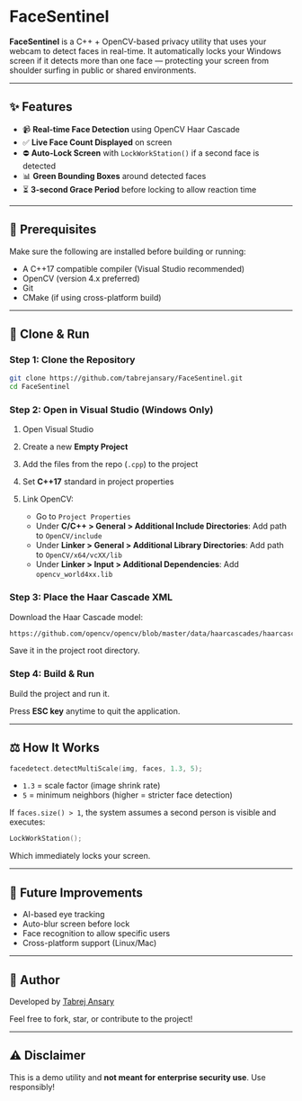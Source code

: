 ﻿# FaceSentinel

**FaceSentinel** is a C++ + OpenCV-based privacy utility that uses your webcam to detect faces in real-time. It automatically locks your Windows screen if it detects more than one face — protecting your screen from shoulder surfing in public or shared environments.

---

## ✨ Features

* 📹 **Real-time Face Detection** using OpenCV Haar Cascade
* ✅ **Live Face Count Displayed** on screen
* ⛔️ **Auto-Lock Screen** with `LockWorkStation()` if a second face is detected
* 📊 **Green Bounding Boxes** around detected faces
* ⏳ **3-second Grace Period** before locking to allow reaction time

---

## 📁 Prerequisites

Make sure the following are installed before building or running:

* A C++17 compatible compiler (Visual Studio recommended)
* OpenCV (version 4.x preferred)
* Git
* CMake (if using cross-platform build)

---

## 📆 Clone & Run

### Step 1: Clone the Repository

```bash
git clone https://github.com/tabrejansary/FaceSentinel.git
cd FaceSentinel
```

### Step 2: Open in Visual Studio (Windows Only)

1. Open Visual Studio
2. Create a new **Empty Project**
3. Add the files from the repo (`.cpp`) to the project
4. Set **C++17** standard in project properties
5. Link OpenCV:

   * Go to `Project Properties`
   * Under **C/C++ > General > Additional Include Directories**: Add path to `OpenCV/include`
   * Under **Linker > General > Additional Library Directories**: Add path to `OpenCV/x64/vcXX/lib`
   * Under **Linker > Input > Additional Dependencies**: Add `opencv_world4xx.lib`

### Step 3: Place the Haar Cascade XML

Download the Haar Cascade model:

```bash
https://github.com/opencv/opencv/blob/master/data/haarcascades/haarcascade_frontalface_default.xml
```

Save it in the project root directory.

### Step 4: Build & Run

Build the project and run it.

Press **ESC key** anytime to quit the application.

---

## ⚖️ How It Works

```cpp
facedetect.detectMultiScale(img, faces, 1.3, 5);
```

* `1.3` = scale factor (image shrink rate)
* `5` = minimum neighbors (higher = stricter face detection)

If `faces.size() > 1`, the system assumes a second person is visible and executes:

```cpp
LockWorkStation();
```

Which immediately locks your screen.

---

## 🔧 Future Improvements

* AI-based eye tracking
* Auto-blur screen before lock
* Face recognition to allow specific users
* Cross-platform support (Linux/Mac)

---

## 🚀 Author

Developed by [Tabrej Ansary](https://github.com/tabrejansary)

Feel free to fork, star, or contribute to the project!

---

## ⚠️ Disclaimer

This is a demo utility and **not meant for enterprise security use**. Use responsibly!
